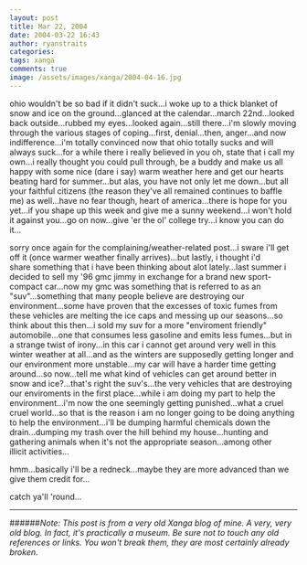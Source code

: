 ```yaml
---
layout: post
title: Mar 22, 2004
date: 2004-03-22 16:43
author: ryanstraits
categories:
tags: xanga
comments: true
image: /assets/images/xanga/2004-04-16.jpg
---
```

ohio wouldn't be so bad if it didn't suck...i woke up to a thick blanket of snow and ice on the ground...glanced at the calendar...march 22nd...looked back outside...rubbed my eyes...looked again...still there...i'm slowly moving through the various stages of coping...first, denial...then, anger...and now indifference...i'm totally convinced now that ohio totally sucks and will always suck...for a while there i really believed in you oh, state that i call my own...i really thought you could pull through, be a buddy and make us all happy with some nice (dare i say) warm weather here and get our hearts beating hard for summer...but alas, you have not only let me down...but all your faithful citizens (the reason they've all remained continues to baffle me) as well...have no fear though, heart of america...there is hope for you yet...if you shape up this week and give me a sunny weekend...i won't hold it against you...go on now...give 'er the ol' college try...i know you can do it...

<!-- break -->

sorry once again for the complaining/weather-related post...i sware i'll get off it (once warmer weather finally arrives)...but lastly, i thought i'd share something that i have been thinking about alot lately...last summer i decided to sell my '96 gmc jimmy in exchange for a brand new sport-compact car...now my gmc was something that is referred to as an "suv"...something that many people believe are destroying our environment...some have proven that the excesses of toxic fumes from these vehicles are melting the ice caps and messing up our seasons...so think about this then...i sold my suv for a more "enviroment friendly" automobile...one that consumes less gasoline and emits less fumes...but in a strange twist of irony...in this car i cannot get around very well in this winter weather at all...and as the winters are supposedly getting longer and our environment more unstable...my car will have a harder time getting around...so now...tell me what kind of vehicles can get around better in snow and ice?...that's right the suv's...the very vehicles that are destroying our enviroments in the first place...while i am doing my part to help the environment...i'm now the one seemingly getting punished...what a cruel cruel world...so that is the reason i am no longer going to be doing anything to help the environment...i'll be dumping harmful chemicals down the drain...dumping my trash over the hill behind my house...hunting and gathering animals when it's not the appropriate season...among other illicit activities...

hmm...basically i'll be a redneck...maybe they are more advanced than we give them credit for...

catch ya'll 'round...

---

######*Note: This post is from a very old Xanga blog of mine. A very, very old blog. In fact, it's practically a museum. Be sure not to touch any old references or links. You won't break them, they are most certainly already broken.*